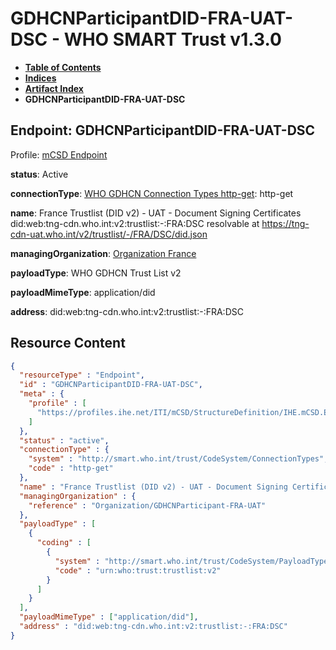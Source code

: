 # GDHCNParticipantDID-FRA-UAT-DSC - WHO SMART Trust v1.3.0

* [**Table of Contents**](toc.md)
* [**Indices**](indices.md)
* [**Artifact Index**](artifacts.md)
* **GDHCNParticipantDID-FRA-UAT-DSC**

## Endpoint: GDHCNParticipantDID-FRA-UAT-DSC

Profile: [mCSD Endpoint](https://profiles.ihe.net/ITI/mCSD/4.0.0/StructureDefinition-IHE.mCSD.Endpoint.html)

**status**: Active

**connectionType**: [WHO GDHCN Connection Types http-get](CodeSystem-ConnectionTypes.md#ConnectionTypes-http-get): http-get

**name**: France Trustlist (DID v2) - UAT - Document Signing Certificates did:web:tng-cdn.who.int:v2:trustlist:-:FRA:DSC resolvable at https://tng-cdn-uat.who.int/v2/trustlist/-/FRA/DSC/did.json

**managingOrganization**: [Organization France](Organization-GDHCNParticipant-FRA-UAT.md)

**payloadType**: WHO GDHCN Trust List v2

**payloadMimeType**: application/did

**address**: did:web:tng-cdn.who.int:v2:trustlist:-:FRA:DSC



## Resource Content

```json
{
  "resourceType" : "Endpoint",
  "id" : "GDHCNParticipantDID-FRA-UAT-DSC",
  "meta" : {
    "profile" : [
      "https://profiles.ihe.net/ITI/mCSD/StructureDefinition/IHE.mCSD.Endpoint"
    ]
  },
  "status" : "active",
  "connectionType" : {
    "system" : "http://smart.who.int/trust/CodeSystem/ConnectionTypes",
    "code" : "http-get"
  },
  "name" : "France Trustlist (DID v2) - UAT - Document Signing Certificates\ndid:web:tng-cdn.who.int:v2:trustlist:-:FRA:DSC\nresolvable at https://tng-cdn-uat.who.int/v2/trustlist/-/FRA/DSC/did.json",
  "managingOrganization" : {
    "reference" : "Organization/GDHCNParticipant-FRA-UAT"
  },
  "payloadType" : [
    {
      "coding" : [
        {
          "system" : "http://smart.who.int/trust/CodeSystem/PayloadTypes",
          "code" : "urn:who:trust:trustlist:v2"
        }
      ]
    }
  ],
  "payloadMimeType" : ["application/did"],
  "address" : "did:web:tng-cdn.who.int:v2:trustlist:-:FRA:DSC"
}

```
